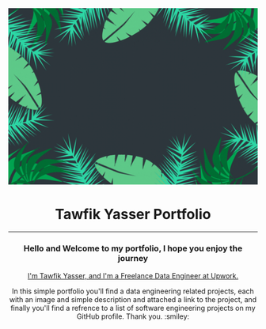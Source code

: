 <div align="center">
  <img src="https://github.com/TawfikYasser/Tawfik-Yasser-Portfolio/blob/main/PortfolioHeader.gif">
  <h1>Tawfik Yasser Portfolio</h1>
</div>

- - -
<div align="center">
  <h3>Hello and Welcome to my portfolio, I hope you enjoy the journey</h3>
  <a href="https://www.upwork.com/freelancers/~0153b17a33b0226c96">I'm Tawfik Yasser, and I'm a Freelance Data Engineer at Upwork.</a>
  
  <p>In this simple portfolio you'll find a data engineering related projects, each with an image and simple description and attached a link to the project, and finally you'll find a refrence to a list of software engineering projects on my GitHub profile. Thank you. :smiley:</p>
</div>

